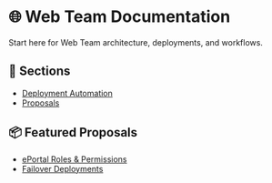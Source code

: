 # 🌐 Web Team Documentation

Start here for Web Team architecture, deployments, and workflows.

## 📂 Sections

- [Deployment Automation](./deployment-automation/)
- [Proposals](./proposals/)

## 📦 Featured Proposals

- [ePortal Roles & Permissions](./proposals/ePortal-roles/)
- [Failover Deployments](./web/proposals/failover-deployments/)

